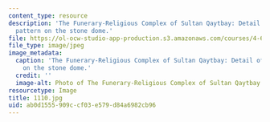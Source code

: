 ```yaml
---
content_type: resource
description: 'The Funerary-Religious Complex of Sultan Qaytbay: Detail of the star
  pattern on the stone dome.'
file: https://ol-ocw-studio-app-production.s3.amazonaws.com/courses/4-614-religious-architecture-and-islamic-cultures-fall-2002/ab0d1555909ccf03e579d84a6982cb96_1110.jpg
file_type: image/jpeg
image_metadata:
  caption: 'The Funerary-Religious Complex of Sultan Qaytbay: Detail of the star pattern
    on the stone dome.'
  credit: ''
  image-alt: Photo of The Funerary-Religious Complex of Sultan Qaytbay
resourcetype: Image
title: 1110.jpg
uid: ab0d1555-909c-cf03-e579-d84a6982cb96
---
```

